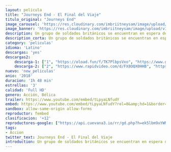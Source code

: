 ```yaml
---
layout: pelicula
title: "Journeys End - El Final del Viaje"
titulo_original: "Journeys End"
image_carousel: 'https://res.cloudinary.com/imbriitneysam/image/upload/v1542476453/JORUNEY-POSTER-min.jpg'
image_banner: 'https://res.cloudinary.com/imbriitneysam/image/upload/v1542476453/JOURNEY-BANNER-min.jpg'
description: Un grupo de soldados británicos se encuentran en espera de una masiva ofensiva alemana durante la Primera Guerra Mundial.
description_corta: Un grupo de soldados británicos se encuentran en espera de una masiva ofensiva alemana durante la Primera Guerra Mundial.
category: 'peliculas'
idioma: 'Latino'
descargas: 'yes'
descargas2:
    descarga-1: ["1", "https://oload.fun/f/TK7PlbpsVxo", "https://www.google.com/s2/favicons?domain=openload.co","OpenLoad","https://res.cloudinary.com/imbriitneysam/image/upload/v1541473684/mexico.png", "Latino", "Full HD"]
    descarga-2: ["2", "https://www.rapidvideo.com/d/FX8OQX0HHB", "https://www.google.com/s2/favicons?domain=www.rapidvideo.com","RapidVideo","https://res.cloudinary.com/imbriitneysam/image/upload/v1541473684/mexico.png", "Latino", "Full HD"]
nuevo: 'new_peliculas'
anio: '2018'
duracion: '1h 48 min'
estrellas: '3'
calidad: 'Full HD'
genero: Acción, Bélica
trailer: https://www.youtube.com/embed/tLpyaLNfudY
embed: https://www.youtube.com/embed/tLpyaLNfudY?rel=0&amp;hd=1&border=0&wmode=opaque&enablejsapi=1&modestbranding=1&controls=1&showinfo=1
sandbox: allow-same-origin allow-forms
reproductor: fembed
clasificacion: '+12'
reproductores-google: ["https://api.cuevana3.io/rr/gd.php?h=ek5lbm9xYWNrS0xJMVp5b21KREk0dFBLbjVkaHhkRGdrOG1jbnBpUnhhS1YwS1dJb3MrMjM5elFtWWQwc0xURnNzYVNnS3lzMmNYVDNINkJyTEtxMkxpU3FadVkyUT09"]
tags:
- Accion
twitter_text: Journeys End - El Final del Viaje
introduction: Un grupo de soldados británicos se encuentran en espera de una masiva ofensiva alemana durante la Primera Guerra Mundial.
---
```












